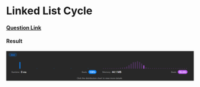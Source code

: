# Linked List Cycle

#### [Question Link](https://leetcode.com/problems/linked-list-cycle/)

#### Result
![result](Result.png)